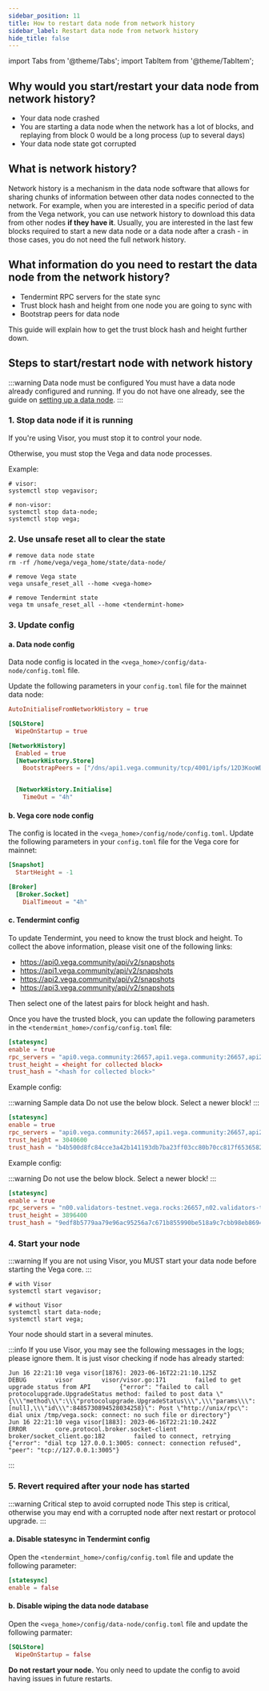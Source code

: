 ```yaml
---
sidebar_position: 11
title: How to restart data node from network history
sidebar_label: Restart data node from network history
hide_title: false
---
```

import Tabs from '@theme/Tabs';
import TabItem from '@theme/TabItem';

## Why would you start/restart your data node from network history?

- Your data node crashed
- You are starting a data node when the network has a lot of blocks, and replaying from block 0 would be a long process (up to several days) 
- Your data node state got corrupted

## What is network history?

Network history is a mechanism in the data node software that allows for sharing chunks of information between other data nodes connected to the network. For example, when you are interested in a specific period of data from the Vega network, you can use network history to download this data from other nodes **if they have it**. Usually, you are interested in the last few blocks required to start a new data node or a data node after a crash - in those cases, you do not need the full network history.

## What information do you need to restart the data node from the network history?

- Tendermint RPC servers for the state sync
- Trust block hash and height from one node you are going to sync with
- Bootstrap peers for data node

This guide will explain how to get the trust block hash and height further down.

## Steps to start/restart node with network history

:::warning Data node must be configured
You must have a data node already configured and running. If you do not have one already, see the guide on [setting up a data node](../get-started/setup-datanode.md).
:::

### 1. Stop data node if it is running

If you're using Visor, you must stop it to control your node. 

Otherwise, you must stop the Vega and data node processes.

Example:

```shell
# visor:
systemctl stop vegavisor;

# non-visor:
systemctl stop data-node;
systemctl stop vega;
```

### 2. Use unsafe reset all to clear the state

```shell
# remove data node state
rm -rf /home/vega/vega_home/state/data-node/

# remove Vega state
vega unsafe_reset_all --home <vega-home>

# remove Tendermint state
vega tm unsafe_reset_all --home <tendermint-home>
```

### 3. Update config

#### a. Data node config

Data node config is located in the `<vega_home>/config/data-node/config.toml` file. 

Update the following parameters in your `config.toml` file for the mainnet data node:

```toml
AutoInitialiseFromNetworkHistory = true

[SQLStore]
  WipeOnStartup = true

[NetworkHistory]
  Enabled = true
  [NetworkHistory.Store]
    BootstrapPeers = ["/dns/api1.vega.community/tcp/4001/ipfs/12D3KooWDZrusS1p2XyJDbCaWkVDCk2wJaKi6tNb4bjgSHo9yi5Q","/dns/api2.vega.community/tcp/4001/ipfs/12D3KooWEH9pQd6P7RgNEpwbRyavWcwrAdiy9etivXqQZzd7Jkrh","/dns/api0.vega.community/tcp/4001/ipfs/12D3KooWAHkKJfX7rt1pAuGebP9g2BGTT5w7peFGyWd2QbpyZwaw","/dns/api7.vega.community/tcp/4001/ipfs/12D3KooWBqVQPjJur5EvjrizCyKG2d6eyCX8hxkvVXeUQHMjbWj9"]


  [NetworkHistory.Initialise]
    TimeOut = "4h"
```


#### b. Vega core node config

The config is located in the `<vega_home>/config/node/config.toml`. Update the following parameters in your `config.toml` file for the Vega core for mainnet:

```toml
[Snapshot]
  StartHeight = -1

[Broker]
  [Broker.Socket]
    DialTimeout = "4h"
```

#### c. Tendermint config

To update Tendermint, you need to know the trust block and height. To collect the above information, please visit one of the following links:

- https://api0.vega.community/api/v2/snapshots
- https://api1.vega.community/api/v2/snapshots
- https://api2.vega.community/api/v2/snapshots
- https://api3.vega.community/api/v2/snapshots


Then select one of the latest pairs for block height and hash.

Once you have the trusted block, you can update the following parameters in the `<tendermint_home>/config/config.toml` file:

```toml
[statesync]
enable = true
rpc_servers = "api0.vega.community:26657,api1.vega.community:26657,api2.vega.community:26657,api7.vega.community:26657"
trust_height = <height for collected block>
trust_hash = "<hash for collected block>"
```

Example config:

:::warning Sample data
Do not use the below block. Select a newer block!
:::

```toml
[statesync]
enable = true
rpc_servers = "api0.vega.community:26657,api1.vega.community:26657,api2.vega.community:26657,api7.vega.community:26657"
trust_height = 3040600
trust_hash = "b4b500d8fc84cce3a42b141193db7ba23ff03cc80b70cc817f6536582ebd5eda"
```

Example config:

:::warning
Do not use the below block. Select a newer block!
:::

```toml
[statesync]
enable = true
rpc_servers = "n00.validators-testnet.vega.rocks:26657,n02.validators-testnet.vega.rocks:26657"
trust_height = 3896400
trust_hash = "9edf8b5779aa79e96ac95256a7c671b855990be518a9c7cbb98eb8694918b004"
```

### 4. Start your node

:::warning
If you are not using Visor, you MUST start your data node before starting the Vega core.
:::

```shell
# with Visor
systemctl start vegavisor;

# without Visor
systemctl start data-node;
systemctl start vega;
```

Your node should start in a several minutes.

:::info
If you use Visor, you may see the following messages in the logs; please ignore them. It is just visor checking if node has already started:

```log
Jun 16 22:21:10 vega visor[1876]: 2023-06-16T22:21:10.125Z        DEBUG        visor        visor/visor.go:171        failed to get upgrade status from API        {"error": "failed to call protocolupgrade.UpgradeStatus method: failed to post data \"{\\\"method\\\":\\\"protocolupgrade.UpgradeStatus\\\",\\\"params\\\":[null],\\\"id\\\":8485730894528034258}\": Post \"http://unix/rpc\": dial unix /tmp/vega.sock: connect: no such file or directory"}
Jun 16 22:21:10 vega visor[1883]: 2023-06-16T22:21:10.242Z        ERROR        core.protocol.broker.socket-client        broker/socket_client.go:182        failed to connect, retrying        {"error": "dial tcp 127.0.0.1:3005: connect: connection refused", "peer": "tcp://127.0.0.1:3005"}
```

:::

### 5. Revert required after your node has started

:::warning Critical step to avoid corrupted node
This step is critical, otherwise you may end with a corrupted node after next restart or protocol upgrade.
:::

#### a. Disable statesync in Tendermint config

Open the `<tendermint_home>/config/config.toml` file and update the following parameter:

```toml
[statesync]
enable = false
```

#### b. Disable wiping the data node database

Open the `<vega_home>/config/data-node/config.toml` file and update the following parmater:

```toml
[SQLStore]
  WipeOnStartup = false
```

**Do not restart your node.** You only need to update the config to avoid having issues in future restarts.

